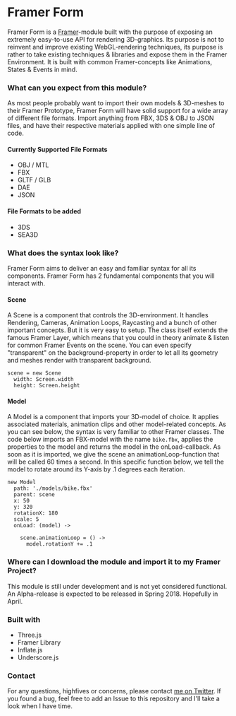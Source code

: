 # Framer Form

Framer Form is a <a href="https://framer.com" target="_blank">Framer</a>-module built with the purpose of exposing an extremely easy-to-use API for rendering 3D-graphics. Its purpose is not to reinvent and improve existing WebGL-rendering techniques, its purpose is rather to take existing techniques & libraries and expose them in the Framer Environment. It is built with common Framer-concepts like Animations, States & Events in mind.

### What can you expect from this module?

As most people probably want to import their own models & 3D-meshes to their Framer Prototype, Framer Form will have solid support for a wide array of different file formats. Import anything from FBX, 3DS & OBJ to JSON files, and have their respective materials applied with one simple line of code.

#### Currently Supported File Formats
- OBJ / MTL
- FBX
- GLTF / GLB
- DAE
- JSON

#### File Formats to be added
- 3DS
- SEA3D

### What does the syntax look like?

Framer Form aims to deliver an easy and familiar syntax for all its components. Framer Form has 2 fundamental components that you will interact with.

#### Scene
A Scene is a component that controls the 3D-environment. It handles Rendering, Cameras, Animation Loops, Raycasting and a bunch of other important concepts. But it is very easy to setup. The class itself extends the famous Framer Layer, which means that you could in theory animate & listen for common Framer Events on the scene. You can even specify "transparent" on the background-property in order to let all its geometry and meshes render with transparent background.

```
scene = new Scene
  width: Screen.width
  height: Screen.height
```

#### Model
A Model is a component that imports your 3D-model of choice. It applies associated materials, animation clips and other model-related concepts. As you can see below, the syntax is very familiar to other Framer classes. The code below imports an FBX-model with the name `bike.fbx`, applies the properties to the model and returns the model in the onLoad-callback. As soon as it is imported, we give the scene an animationLoop-function that will be called 60 times a second. In this specific function below, we tell the model to rotate around its Y-axis by .1 degrees each iteration.

```
new Model
  path: './models/bike.fbx'
  parent: scene
  x: 50
  y: 320
  rotationX: 180
  scale: 5
  onLoad: (model) ->
  
    scene.animationLoop = () ->
      model.rotationY += .1
```

### Where can I download the module and import it to my Framer Project?

This module is still under development and is not yet considered functional. An Alpha-release is expected to be released in Spring 2018. Hopefully in April.

### Built with

- Three.js
- Framer Library
- Inflate.js
- Underscore.js

### Contact

For any questions, highfives or concerns, please contact <a href="https://twitter.com/emilwidlund" target="_blank">me on Twitter</a>. If you found a bug, feel free to add an Issue to this repository and I'll take a look when I have time.
